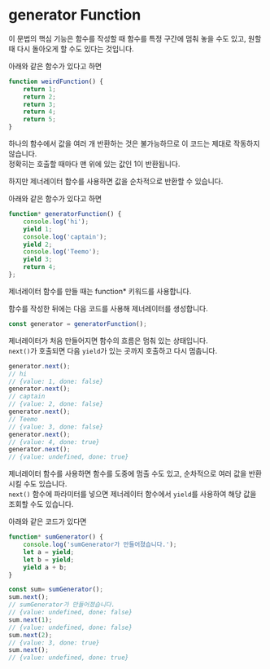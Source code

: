 # generator Function

이 문법의 핵심 기능은 함수를 작성할 때 함수를 특정 구간에 멈춰 놓을 수도 있고, 원할 때 다시 돌아오게 할 수도 있다는 것입니다.

아래와 같은 함수가 있다고 하면

```js
function weirdFunction() {
    return 1;
    return 2;
    return 3;
    return 4;
    return 5;
}
```

하나의 함수에서 값을 여러 개 반환하는 것은 불가능하므로 이 코드는 제대로 작동하지 않습니다.<br>
정확히는 호출할 때마다 맨 위에 있는 값인 1이 반환됩니다.

하지만 제너레이터 함수를 사용하면 값을 순차적으로 반환할 수 있습니다.

아래와 같은 함수가 있다고 하면

```js
function* generatorFunction() {
    console.log('hi');
    yield 1;
    console.log('captain');
    yield 2;
    console.log('Teemo');
    yield 3;
    return 4;
};
```

제너레이터 함수를 만들 때는 function* 키워드를 사용합니다.

함수를 작성한 뒤에는 다음 코드를 사용해 제너레이터를 생성합니다.

```js
const generator = generatorFunction();
```

제너레이터가 처음 만들어지면 함수의 흐름은 멈춰 있는 상태입니다.<br>
`next()`가 호출되면 다음 `yield`가 있는 곳까지 호출하고 다시 멈춥니다.

```js
generator.next();
// hi
// {value: 1, done: false}
generator.next();
// captain
// {value: 2, done: false}
generator.next();
// Teemo
// {value: 3, done: false}
generator.next();
// {value: 4, done: true}
generator.next();
// {value: undefined, done: true}
```

제너레이터 함수를 사용하면 함수를 도중에 멈출 수도 있고, 순차적으로 여러 값을 반환시킬 수도 있습니다.<br>
`next()` 함수에 파라미터를 넣으면 제너레이터 함수에서 `yield`를 사용하여 해당 값을 조회할 수도 있습니다.

아래와 같은 코드가 있다면

```js
function* sumGenerator() {
    console.log('sumGenerator가 만들어졌습니다.');
    let a = yield;
    let b = yield;
    yield a + b;
}

const sum= sumGenerator();
sum.next();
// sumGenerator가 만들어졌습니다.
// {value: undefined, done: false}
sum.next(1);
// {value: undefined, done: false}
sum.next(2);
// {value: 3, done: true}
sum.next();
// {value: undefined, done: true}
```